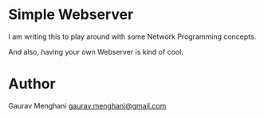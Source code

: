 # Simple Webserver
I am writing this to play around with some Network Programming concepts.

And also, having your own Webserver is kind of cool.

# Author
Gaurav Menghani
gaurav.menghani@gmail.com
